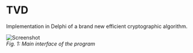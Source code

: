 # TVD
Implementation in Delphi of a brand new efficient cryptographic algorithm.

![Screenshot](screenshot.jpg)  
*Fig. 1: Main interface of the program*
